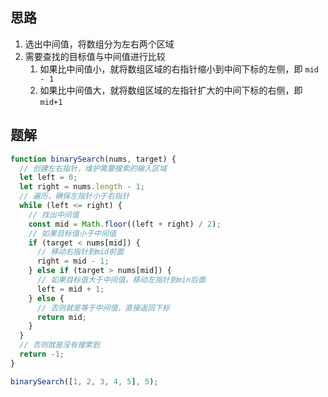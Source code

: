 ## 思路

1. 选出中间值，将数组分为左右两个区域
2. 需要查找的目标值与中间值进行比较
   1. 如果比中间值小，就将数组区域的右指针缩小到中间下标的左侧，即 `mid - 1`
   2. 如果比中间值大，就将数组区域的左指针扩大的中间下标的右侧，即 `mid+1`

## 题解

```js
function binarySearch(nums, target) {
  // 创建左右指针，维护需要搜索的输入区域
  let left = 0;
  let right = nums.length - 1;
  // 遍历，确保左指针小于右指针
  while (left <= right) {
    // 找出中间值
    const mid = Math.floor((left + right) / 2);
    // 如果目标值小于中间值
    if (target < nums[mid]) {
      // 移动右指针到mid前面
      right = mid - 1;
    } else if (target > nums[mid]) {
      // 如果目标值大于中间值，移动左指针到min后面
      left = mid + 1;
    } else {
      // 否则就是等于中间值，直接返回下标
      return mid;
    }
  }
  // 否则就是没有搜索到
  return -1;
}

binarySearch([1, 2, 3, 4, 5], 5);
```
